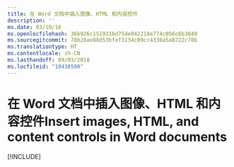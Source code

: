 ```yaml
---
title: 在 Word 文档中插入图像、HTML 和内容控件
description: ''
ms.date: 03/10/18
ms.openlocfilehash: 36b926c1519316d75de042218e774c056c6b3049
ms.sourcegitcommit: 78b28ae88d53bfef3134c09cc4336a5a8722c70b
ms.translationtype: HT
ms.contentlocale: zh-CN
ms.lasthandoff: 09/03/2018
ms.locfileid: "19438590"
---
```

# <a name="insert-images-html-and-content-controls-in-word-documents"></a><span data-ttu-id="15c09-102">在 Word 文档中插入图像、HTML 和内容控件</span><span class="sxs-lookup"><span data-stu-id="15c09-102">Insert images, HTML, and content controls in Word documents</span></span>

[!INCLUDE[](../includes/word-tutorial-format-text.md)]